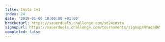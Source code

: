 ```yaml
---
title: Insta 1v1
index: 24
date: '2019-01-06 18:00:00 +01:00'
bracketurl: https://sauerduels.challonge.com/sd24insta
signupurl: https://sauerduels.challonge.com/tournaments/signup/MYaqaBA5MV
completed: false
---
```


